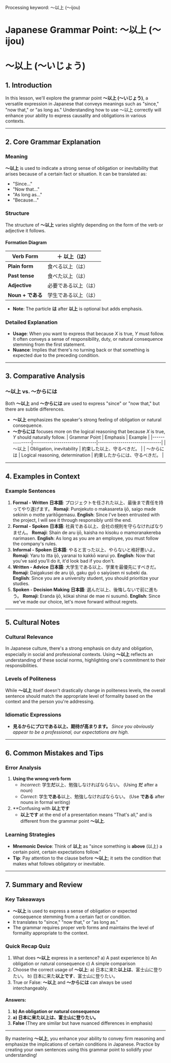 Processing keyword: ～以上 (〜ijou)
# Japanese Grammar Point: ～以上 (〜ijou)
# ～以上 (〜いじょう)
## 1. Introduction
In this lesson, we'll explore the grammar point **～以上 (〜いじょう)**, a versatile expression in Japanese that conveys meanings such as "since," "now that," or "as long as." Understanding how to use ～以上 correctly will enhance your ability to express causality and obligations in various contexts.

---
## 2. Core Grammar Explanation
### Meaning
**～以上** is used to indicate a strong sense of obligation or inevitability that arises because of a certain fact or situation. It can be translated as:
- "Since..."
- "Now that..."
- "As long as..."
- "Because..."
### Structure
The structure of **～以上** varies slightly depending on the form of the verb or adjective it follows.
#### Formation Diagram
| Verb Form        | ＋  以上（は） |
|------------------|----------------|
| **Plain form**   |  食べる以上（は）|
| **Past tense**   |  食べた以上（は）|
| **Adjective**    |  必要である以上（は）|
| **Noun + である**|  学生である以上（は）|
- **Note**: The particle **は** after **以上** is optional but adds emphasis.
### Detailed Explanation
- **Usage**: When you want to express that because *X* is true, *Y* must follow. It often conveys a sense of responsibility, duty, or natural consequence stemming from the first statement.
- **Nuance**: Implies that there's no turning back or that something is expected due to the preceding condition.
---
## 3. Comparative Analysis
### ～以上 vs. ～からには
Both **～以上** and **～からには** are used to express "since" or "now that," but there are subtle differences.
- **～以上** emphasizes the speaker's strong feeling of obligation or natural consequence.
- **～からには** focuses more on the logical reasoning that because *X* is true, *Y* should naturally follow.
| Grammar Point | Emphasis                      | Example                       |
|---------------|-------------------------------|-------------------------------|
| ～以上         | Obligation, inevitability     | 約束した以上、守るべきだ。     |
| ～からには     | Logical reasoning, determination | 約束したからには、守るべきだ。 |
---
## 4. Examples in Context
### Example Sentences
1. **Formal - Written**
   **日本語**: プロジェクトを任された以上、最後まで責任を持ってやり遂げます。
   **Romaji**: Purojekuto o makasareta ijō, saigo made sekinin o motte yaritōgemasu.
   **English**: Since I've been entrusted with the project, I will see it through responsibly until the end.
2. **Formal - Spoken**
   **日本語**: 社員である以上、会社の規則を守らなければなりません。
   **Romaji**: Shain de aru ijō, kaisha no kisoku o mamoranakereba narimasen.
   **English**: As long as you are an employee, you must follow the company's rules.
3. **Informal - Spoken**
   **日本語**: やると言った以上、やらないと格好悪いよ。
   **Romaji**: Yaru to itta ijō, yaranai to kakkō warui yo.
   **English**: Now that you've said you'll do it, it'd look bad if you don't.
4. **Written - Advice**
   **日本語**: 大学生である以上、学業を最優先にすべきだ。
   **Romaji**: Daigakusei de aru ijō, gaku gyō o saiyūsen ni subeki da.
   **English**: Since you are a university student, you should prioritize your studies.
5. **Spoken - Decision Making**
   **日本語**: 選んだ以上、後悔しないで前に進もう。
   **Romaji**: Eranda ijō, kōkai shinai de mae ni susumō.
   **English**: Since we've made our choice, let's move forward without regrets.
---
## 5. Cultural Notes
### Cultural Relevance
In Japanese culture, there's a strong emphasis on duty and obligation, especially in social and professional contexts. Using **～以上** reflects an understanding of these social norms, highlighting one's commitment to their responsibilities.
### Levels of Politeness
While **～以上** itself doesn't drastically change in politeness levels, the overall sentence should match the appropriate level of formality based on the context and the person you're addressing.
### Idiomatic Expressions
- **見るからにプロである以上、期待が高まります。**
  *Since you obviously appear to be a professional, our expectations are high.*
---
## 6. Common Mistakes and Tips
### Error Analysis
1. **Using the wrong verb form**
   - *Incorrect*: 学生**だ**以上、勉強しなければならない。
     (Using **だ** after a noun)
   - *Correct*: 学生**である**以上、勉強しなければならない。
     (Use **である** after nouns in formal writing)
2. **Confusing with **以上です**
   - **以上です** at the end of a presentation means "That's all," and is different from the grammar point **～以上**.
### Learning Strategies
- **Mnemonic Device**: Think of **以上** as "since something is **above** (以上) a certain point, certain expectations follow."
- **Tip**: Pay attention to the clause before **～以上**; it sets the condition that makes what follows obligatory or inevitable.
---
## 7. Summary and Review
### Key Takeaways
- **～以上** is used to express a sense of obligation or expected consequence stemming from a certain fact or condition.
- It translates to "since," "now that," or "as long as."
- The grammar requires proper verb forms and maintains the level of formality appropriate to the context.
### Quick Recap Quiz
1. What does **～以上** express in a sentence?
   a) A past experience
   b) An obligation or natural consequence
   c) A simple comparison
2. Choose the correct usage of **～以上**:
   a) 日本に来た**以上は**、富士山に登りたい。
   b) 日本に来た**以上です**、富士山に登りたい。
3. True or False: **～以上** and **～からには** can always be used interchangeably.
#### Answers:
1. **b) An obligation or natural consequence**
2. **a) 日本に来た以上は、富士山に登りたい。**
3. **False** (They are similar but have nuanced differences in emphasis)
---
By mastering **～以上**, you enhance your ability to convey firm reasoning and emphasize the implications of certain conditions in Japanese. Practice by creating your own sentences using this grammar point to solidify your understanding!
